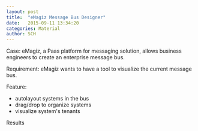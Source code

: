 ```yaml
---
layout: post
title:  "eMagiz Message Bus Designer"
date:   2015-09-11 13:34:20
categories: Material
author: SCH
---
```

Case: eMagiz, a Paas platform for messaging solution, allows business engineers to create an enterprise message bus.

Requirement: eMagiz wants to have a tool to visualize the current message bus. 

Feature:
- autolayout systems in the bus
- drag/drop to organize systems
- visualize system's tenants

Results

